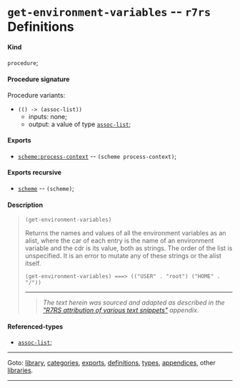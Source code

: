 

<a id='definition__r7rs__get-environment-variables'></a>

# `get-environment-variables` -- `r7rs` Definitions


<a id='definition__r7rs__get-environment-variables__kind'></a>

#### Kind

`procedure`;


<a id='definition__r7rs__get-environment-variables__procedure-signature'></a>

#### Procedure signature

Procedure variants:
 * `(() -> (assoc-list))`
   * inputs: none;
   * output: a value of type [`assoc-list`](../../r7rs/types/assoc-list.md#type__r7rs__assoc-list);


<a id='definition__r7rs__get-environment-variables__exports'></a>

#### Exports

 * [`scheme:process-context`](../../r7rs/exports/scheme_3a_process-context.md#export__r7rs__scheme_3a_process-context) -- `(scheme process-context)`;


<a id='definition__r7rs__get-environment-variables__exports-recursive'></a>

#### Exports recursive

 * [`scheme`](../../r7rs/exports/scheme.md#export__r7rs__scheme) -- `(scheme)`;


<a id='definition__r7rs__get-environment-variables__description'></a>

#### Description

> ````
> (get-environment-variables)
> ````
> 
> 
> Returns the names and values of all the environment variables as an
> alist, where the car of each entry is the name of an environment
> variable and the cdr is its value, both as strings.  The order of the list is unspecified.
> It is an error to mutate any of these strings or the alist itself.
> 
> ````
> (get-environment-variables) ===> (("USER" . "root") ("HOME" . "/"))
> ````
> 
> 
> ----
> > *The text herein was sourced and adapted as described in the ["R7RS attribution of various text snippets"](../../r7rs/appendices/attribution.md#appendix__r7rs__attribution) appendix.*


<a id='definition__r7rs__get-environment-variables__referenced-types'></a>

#### Referenced-types

 * [`assoc-list`](../../r7rs/types/assoc-list.md#type__r7rs__assoc-list);

----

Goto: [library](../../r7rs/_index.md#library__r7rs), [categories](../../r7rs/categories/_index.md#toc__r7rs__categories), [exports](../../r7rs/exports/_index.md#toc__r7rs__exports), [definitions](../../r7rs/definitions/_index.md#toc__r7rs__definitions), [types](../../r7rs/types/_index.md#toc__r7rs__types), [appendices](../../r7rs/appendices/_index.md#toc__r7rs__appendices), other [libraries](../../_libraries.md#toc__libraries).

----


